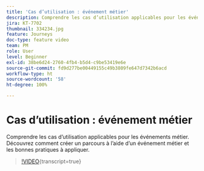 ```yaml
---
title: 'Cas d’utilisation : événement métier'
description: Comprendre les cas d’utilisation applicables pour les événements métier. Découvrez comment créer un parcours à l’aide d’un événement métier et les bonnes pratiques à appliquer.
jira: KT-7702
thumbnail: 334234.jpg
feature: Journeys
doc-type: feature video
team: PM
role: User
level: Beginner
exl-id: 38be6d24-2760-4fb4-b5d4-c9be53419e6e
source-git-commit: fd9d277be00449155c49b3809fe647d7342b6acd
workflow-type: ht
source-wordcount: '58'
ht-degree: 100%

---
```


# Cas d’utilisation : événement métier

Comprendre les cas d’utilisation applicables pour les événements métier. Découvrez comment créer un parcours à l’aide d’un événement métier et les bonnes pratiques à appliquer.

>[!VIDEO](https://video.tv.adobe.com/v/334234?quality=12&learn=on){transcript=true}
